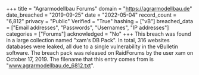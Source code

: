 +++
title = "Agrarmodellbau Forums"
domain = "https://agrarmodellbau.de"
date_breached = "2019-09-25"
date = "2022-05-04"
record_count = "6,812"
privacy = "Public"
Verified = "True"
hashing = ["vB"]
breached_data = ["Email addresses", "Passwords", "Usernames", "IP addresses"]
categories = ["Forums"]
acknowledged = "No"
+++
This breach was found in a large collection named "xam's DB Pack". In total, 316 websites databases were leaked, all due to a single vulnerability in the vBulletin software. The breach pack was released on RaidForums by the user xam on October 17, 2019. The filename that this entry comes from is "www.agrarmodellbau.de_6812.txt".
